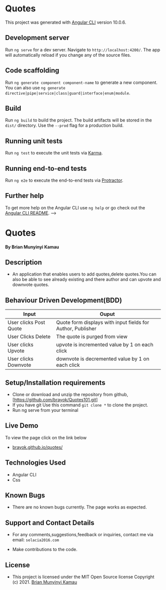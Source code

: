 # Quotes

This project was generated with [Angular CLI](https://github.com/angular/angular-cli) version 10.0.6.

## Development server

Run `ng serve` for a dev server. Navigate to `http://localhost:4200/`. The app will automatically reload if you change any of the source files.

## Code scaffolding

Run `ng generate component component-name` to generate a new component. You can also use `ng generate directive|pipe|service|class|guard|interface|enum|module`.

## Build

Run `ng build` to build the project. The build artifacts will be stored in the `dist/` directory. Use the `--prod` flag for a production build.

## Running unit tests

Run `ng test` to execute the unit tests via [Karma](https://karma-runner.github.io).

## Running end-to-end tests

Run `ng e2e` to execute the end-to-end tests via [Protractor](http://www.protractortest.org/).

## Further help

To get more help on the Angular CLI use `ng help` or go check out the [Angular CLI README](https://github.com/angular/angular-cli/blob/master/README.md). -->

# Quotes
#### By **Brian Munyinyi Kamau**

## Description
- An application that enables users to add quotes,delete quotes.You can also be able to see already existing and there author and can upvote and downvote quotes.

## Behaviour Driven Development(BDD)

| Input                        | Ouput                                                                                            |
|--------------------------    |----------------------------------------------------------------------------------------------    |
| User clicks Post  Quote     | Quote form displays with input fields for Author, Publisher                  |
| User Clicks Delete           | The quote is purged from view             |
| User clicks Upvote        |   upvote is incremented value by   1 on each click      |
| User clicks Downvote     | downvote is decremented value by 1 on each click     |

## Setup/Installation requirements

- Clone  or download and unzip the repository from github, [https://github.com/brayok/Quotes101.git]
- If you have git Use this command `git clone *` to clone the project.
- Run ng serve from your terminal

## Live Demo
To view the page click on the link below
* [brayok.github.io/quotes/](*)

## Technologies Used
- Angular CLI
- Css

## Known Bugs
- There are no known bugs currently. The page works as expected.

## Support and Contact Details
- For any comments,suggestions,feedback or inquiries, contact me via email: `selacia2016.com`

- Make contributions to the code.

## License
- This project is licensed under the MIT Open Source license Copyright (c) 2021. [Brian Munyinyi Kamau](https://github.com/brayok/Quotes101.git)